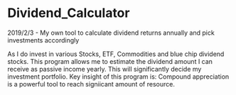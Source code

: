 # Dividend_Calculator
2019/2/3 - My own tool to calculate dividend returns annually and pick investments accordingly

As I do invest in various Stocks, ETF, Commodities and blue chip dividend stocks. This program allows me to estimate
the dividend amount I can receive as passive income yearly. This will significantly decide my investment portfolio.
Key insight of this program is: Compound appreciation is a powerful tool to reach signiicant amount of resource.
